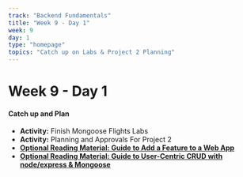 ```yaml
---
track: "Backend Fundamentals"
title: "Week 9 - Day 1"
week: 9
day: 1
type: "homepage"
topics: "Catch up on Labs & Project 2 Planning"
---
```



# Week 9 - Day 1

#### Catch up and Plan
- **Activity:** Finish Mongoose Flights Labs
- **Activity:** Planning and Approvals For Project 2
- [**Optional Reading Material: Guide to Add a Feature to a Web App**](/backend-fundamentals/week-9/day-1/lecture-materials/guide-to-add-a-feature-to-a-web-app/)
- [**Optional Reading Material: Guide to User-Centric CRUD with node/express & Mongoose**](/backend-fundamentals/week-9/day-1/lecture-materials/guide-to-user-centric-crud/)


